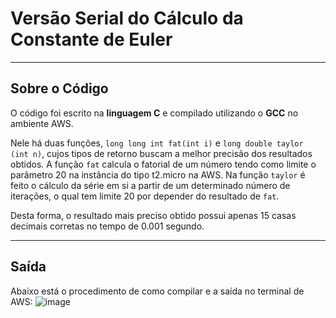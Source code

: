 # Versão Serial do Cálculo da Constante de Euler
---

## Sobre o Código
O código foi escrito na **linguagem C** e compilado utilizando o **GCC** no ambiente AWS.

Nele há duas funções, `long long int fat(int i)` e `long double taylor (int n)`, cujos tipos de retorno buscam a melhor precisão dos resultados obtidos. A função `fat` calcula o fatorial de um número tendo como limite o parâmetro 20 na instância do tipo t2.micro na AWS. Na função `taylor` é feito o cálculo da série em si a partir de um determinado número de iterações, o qual tem limite 20 por depender do resultado de `fat`.

Desta forma, o resultado mais preciso obtido possui apenas 15 casas decimais corretas no tempo de 0.001 segundo.

---
## Saída

Abaixo está o procedimento de como compilar e a saída no terminal de AWS:
![image](https://user-images.githubusercontent.com/82891214/196532243-4568ef41-564c-4f14-a59f-8a4a81547ba7.png)

 
